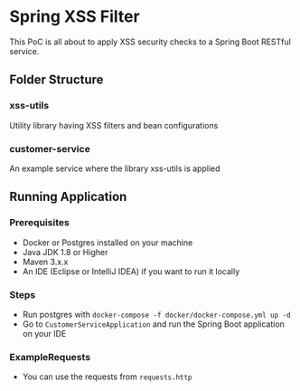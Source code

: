 # Spring XSS Filter

This PoC is all about to apply XSS security checks to a Spring Boot RESTful service.

## Folder Structure
### xss-utils
Utility library having XSS filters and bean configurations
### customer-service
An example service where the library xss-utils is applied

## Running Application
### Prerequisites
* Docker or Postgres installed on your machine
* Java JDK 1.8 or Higher 
* Maven 3.x.x
* An IDE (Eclipse or IntelliJ IDEA) if you want to run it locally
### Steps
* Run postgres with `docker-compose -f docker/docker-compose.yml up -d`
* Go to `CustomerServiceApplication` and run the Spring Boot application on your IDE
### ExampleRequests
* You can use the requests from `requests.http`


